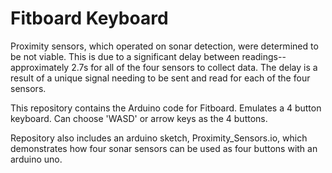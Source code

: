 # Fitboard Keyboard

Proximity sensors, which operated on sonar detection, were determined to be not viable. This is due to a significant delay between readings--approximately 2.7s for all of the four sensors to collect data. The delay is a result of a unique signal needing to be sent and read for each of the four sensors. 

This repository contains the Arduino code for Fitboard. Emulates a 4 button keyboard. Can choose 'WASD' or arrow keys as the 4 buttons. 

Repository also includes an arduino sketch, Proximity_Sensors.io, which demonstrates how four sonar sensors can be used as four buttons with an arduino uno.
